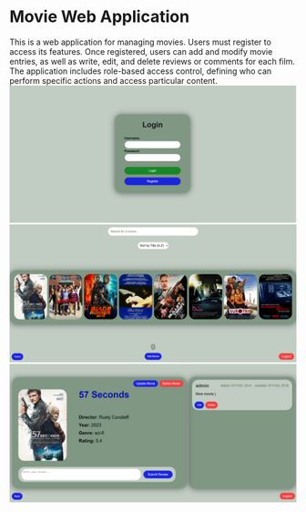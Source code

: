 # Movie Web Application

This is a web application for managing movies. Users must register to access its features. Once registered, users can add and modify movie entries, as well as write, edit, and delete reviews or comments for each film. The application includes role-based access control, defining who can perform specific actions and access particular content.
![alt text](login_page.png)![alt text](movie_list.png)![alt text](movie_details.png)